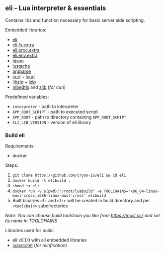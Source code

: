 ## eli - Lua interpreter & essentials 

Contains libs and function necessary for basic server side scripting.

Embedded libraries: 
- [eli](https://github.com/cryon-io/eli-lib)
- [eli.fs.extra](https://github.com/cryon-io/eli-fs-extra)
- [eli.proc.extra](https://github.com/cryon-io/eli-proc-extra)
- [eli.env.extra](https://github.com/cryon-io/eli-env-extra)
- [hjson ](https://github.com/cryi/hjson-lua)
- [lustache](https://github.com/Olivine-Labs/lustache)
- [argparse](https://github.com/mpeterv/argparse)
- [curl](https://github.com/curl/curl) + [lcurl](https://github.com/Lua-cURL/Lua-cURLv3)
- [libzip](https://github.com/nih-at/libzip) + [lzip](https://github.com/brimworks/lua-zip)
- [mbedtls](https://github.com/ARMmbed/mbedtls) and [zlib](https://github.com/madler/zlib) (*for curl*)

Predefined variables:
- `interpreter` - path to interpreter
- `APP_ROOT_SCRIPT` - path to executed script 
- `APP_ROOT` - path to directory containing `APP_ROOT_SCRIPT`
- `ELI_LIB_VERSION` - version of eli library

### Build eli

Requirements:
- docker

Steps:
1. `git clone https://github.com/cryon-io/eli && cd eli`
2. `docker build -t elibuild .`
3. `chmod +x eli`
4. `docker run -v $(pwd):"/root/luabuild" -e TOOLCHAINS='x86_64-linux-musl-cross;i686-linux-musl-cross' elibuild`
5. Built binaries `eli` and `elic` will be created in build directory and per `<toolchain>` subdirectories

*Note: You can choose build toolchain you like from https://musl.cc/ and set its name in TOOLCHAINS*

Libraries used for build: 

- eli v0.1.0 with all embedded libraries
- [luasrcdiet](https://github.com/jirutka/luasrcdiet) (*for minfication*)